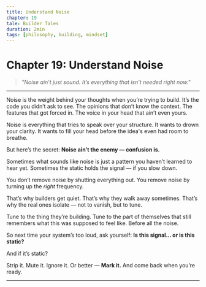 ```yaml
---
title: Understand Noise
chapter: 19
tale: Builder Tales
duration: 2min
tags: [philosophy, building, mindset]
---
```


# Chapter 19: Understand Noise

> *"Noise ain’t just sound. It’s everything that isn’t needed right now."*

---

Noise is the weight behind your thoughts when you’re trying to build.
It’s the code you didn’t ask to see.
The opinions that don’t know the context.
The features that got forced in.
The voice in your head that ain’t even yours.

Noise is everything that tries to speak over your structure.
It wants to drown your clarity.
It wants to fill your head before the idea's even had room to breathe.

But here’s the secret:
**Noise ain’t the enemy — confusion is.**

Sometimes what sounds like noise is just a pattern you haven’t learned to hear yet.
Sometimes the static holds the signal — if you slow down.

You don’t remove noise by shutting everything out.
You remove noise by turning up the *right* frequency.

That’s why builders get quiet.
That’s why they walk away sometimes.
That’s why the real ones isolate — not to vanish,
but to tune.

Tune to the thing they’re building.
Tune to the part of themselves that still remembers what this was supposed to feel like.
Before all the noise.

So next time your system’s too loud,
ask yourself:
**Is this signal… or is this static?**

And if it’s static?

Strip it.
Mute it.
Ignore it.
Or better —
**Mark it.**
And come back when you’re ready.

---
